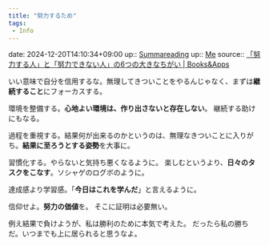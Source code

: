 ```yaml
---
title: "努力するため"
tags:
 - Info
---
```


date: 2024-12-20T14:10:34+09:00
up:: [Summareading](../Bar/Summareading.md)
up:: [Me](../Bar/Novel/Chaos/Me.md)
source:: [「努力する人」と「努力できない人」の6つの大きなちがい | Books&Apps](https://blog.tinect.jp/?p=14757)

いい意味で自分を信用するな。無理してきついことをやるんじゃなく、まずは**継続すること**にフォーカスする。

環境を整備する。**心地よい環境は、作り出さないと存在しない**。
継続する助けにもなる。

過程を重視する。結果何が出来るのかというのは、無理なきついことに入りがち。**結果に至ろうとする姿勢**を大事に。

習慣化する。やらないと気持ち悪くなるように。
楽しむというより、**日々のタスクをこなす**。ソシャゲのログボのように。

達成感より学習感。「**今日はこれを学んだ**」と言えるように。

信仰せよ。**努力の価値**を。
そこに証明は必要無い。


例え結果で負けようが、私は勝利のために本気で考えた。
だったら私の勝ちだ。いつまでも上に居られると思うなよ。